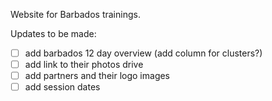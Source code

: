 Website for Barbados trainings.

Updates to be made:
- [ ] add barbados 12 day overview (add column for clusters?)
- [ ] add link to their photos drive
- [ ] add partners and their logo images
- [ ] add session dates
